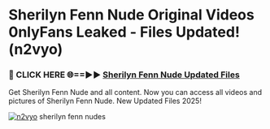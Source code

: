 # Sherilyn Fenn Nude Original Videos 0nlyFans Leaked - Files Updated! (n2vyo)

<h3>🔴 CLICK HERE 🌐==►► <a href="https://tinyurl.com/yrmya6cz" rel="nofollow">Sherilyn Fenn Nude Updated Files</a></h3>

Get Sherilyn Fenn Nude and all content. Now you can access all videos and pictures of Sherilyn Fenn Nude. New Updated Files 2025!

[![n2vyo](https://i.imgur.com/FMdXYCs.gif)](https://tinyurl.com/yrmya6cz)
sherilyn fenn nudes
